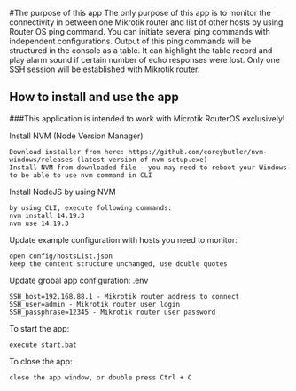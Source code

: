 #The purpose of this app
The only purpose of this app is to monitor the connectivity in between one Mikrotik router and list of other hosts by using Router OS ping command.
You can initiate several ping commands with independent configurations. Output of this ping commands will be structured in the console as a table.
It can highlight the table record and play alarm sound if certain number of echo responses were lost.
Only one SSH session will be established with Mikrotik router.

## How to install and use the app

###This application is intended to work with Microtik RouterOS exclusively!

Install NVM (Node Version Manager)
```
Download installer from here: https://github.com/coreybutler/nvm-windows/releases (latest version of nvm-setup.exe)
Install NVM from downloaded file - you may need to reboot your Windows to be able to use nvm command in CLI
```
Install NodeJS by using NVM
```
by using CLI, execute following commands:
nvm install 14.19.3
nvm use 14.19.3
```
Update example configuration with hosts you need to monitor:
```
open config/hostsList.json
keep the content structure unchanged, use double quotes
```
Update grobal app configuration:
.env
```
SSH_host=192.168.88.1 - Mikrotik router address to connect
SSH_user=admin - Mikrotik router user login
SSH_passphrase=12345 - Mikrotik router user password
```
To start the app:
```
execute start.bat
```
To close the app:
```
close the app window, or double press Ctrl + C
```
